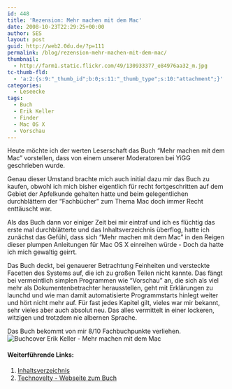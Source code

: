 ```yaml
---
id: 448
title: 'Rezension: Mehr machen mit dem Mac'
date: 2008-10-23T22:29:25+00:00
author: SES
layout: post
guid: http://web2.0du.de/?p=111
permalink: /blog/rezension-mehr-machen-mit-dem-mac/
thumbnail:
  - http://farm1.static.flickr.com/49/130933377_e84976aa32_m.jpg
tc-thumb-fld:
  - 'a:2:{s:9:"_thumb_id";b:0;s:11:"_thumb_type";s:10:"attachment";}'
categories:
  - Leseecke
tags:
  - Buch
  - Erik Keller
  - Finder
  - Mac OS X
  - Vorschau
---
```

Heute möchte ich der werten Leserschaft das Buch “Mehr machen mit dem Mac” vorstellen, dass von einem unserer Moderatoren bei YiGG geschrieben wurde.

Genau dieser Umstand brachte mich auch initial dazu mir das Buch zu kaufen, obwohl ich mich bisher eigentlich für recht fortgeschritten auf dem Gebiet der Apfelkunde gehalten hatte und beim gelegentlichen durchblättern der “Fachbücher” zum Thema Mac doch immer Recht enttäuscht war.

Als das Buch dann vor einiger Zeit bei mir eintraf und ich es flüchtig das erste mal durchblätterte und das Inhaltsverzeichnis überflog, hatte ich zunächst das Gefühl, dass sich “Mehr machen mit dem Mac” in den Reigen dieser plumpen Anleitungen für Mac OS X einreihen würde - Doch da hatte ich mich gewaltig geirrt.

Das Buch deckt, bei genauerer Betrachtung Feinheiten und versteckte Facetten des Systems auf, die ich zu großen Teilen nicht kannte. Das fängt bei vermeintlich simplen Programmen wie “Vorschau” an, die sich als viel mehr als Dokumentenbetrachter herausstellen, geht mit Erklärungen zu launchd und wie man damit automatisierte Programmstarts hinlegt weiter und hört nicht mehr auf. Für fast jedes Kapitel gilt, vieles war mir bekannt, sehr vieles aber auch absolut neu. Das alles vermittelt in einer lockeren, witzigen und trotzdem nie albernen Sprache.

Das Buch bekommt von mir 8/10 Fachbuchpunkte verliehen.![Buchcover Erik Keller - Mehr machen mit dem Mac](http://www.rocket-turtle.de/images/uploads/books/mehrmachenmitdemmac.jpg)

#### Weiterführende Links:

  1. [Inhaltsverzeichnis](http://www.addison-wesley.de/media_remote/katalog/toc/9783827325716toc.pdf "Inhaltsverzeichnis")
  2. [Technovelty - Webseite zum Buch](http://www.technovelty.de/ "http://www.technovelty.de/")
